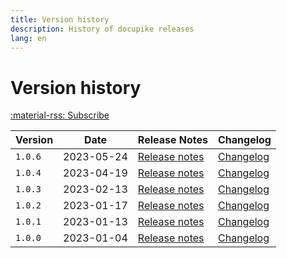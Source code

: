 ```yaml
---
title: Version history
description: History of docupike releases
lang: en
---
```


# Version history

[:material-rss: Subscribe](/releases.atom)

| Version           | Date          | Release Notes                             | Changelog                                 |
| ----------------- | ------------- | ----------------------------------------- | ----------------------------------------- |
| `1.0.6`           | 2023-05-24    | [Release notes](release-notes/v1.0.6.md)  | [Changelog](changelog.md#106-2023-05-24)  |
| `1.0.4`           | 2023-04-19    | [Release notes](release-notes/v1.0.4.md)  | [Changelog](changelog.md#104-2023-04-19)  |
| `1.0.3`           | 2023-02-13    | [Release notes](release-notes/v1.0.3.md)  | [Changelog](changelog.md#103-2023-02-13)  |
| `1.0.2`           | 2023-01-17    | [Release notes](release-notes/v1.0.2.md)  | [Changelog](changelog.md#102-2023-01-17)  |
| `1.0.1`           | 2023-01-13    | [Release notes](release-notes/v1.0.1.md)  | [Changelog](changelog.md#101-2023-01-13)  |
| `1.0.0`           | 2023-01-04    | [Release notes](release-notes/v1.0.0.md)  | [Changelog](changelog.md#100-2023-01-04)  |
